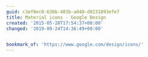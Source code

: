 ```yaml
---
guid: c3ef8ec8-636b-403b-a048-d0231893efe7
title: Material icons - Google Design
created: '2015-05-28T17:54:37+00:00'
changed: '2019-09-24T14:36:49+00:00'


bookmark_of: 'https://www.google.com/design/icons/'
---
```




